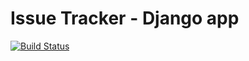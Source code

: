 # Issue Tracker - Django app

[![Build Status](https://travis-ci.org/gbronca/django-app.svg?branch=master)](https://travis-ci.org/gbronca/django-app)
